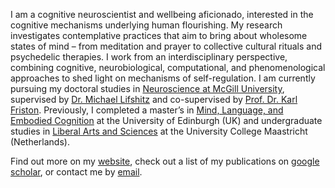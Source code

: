 I am a cognitive neuroscientist and wellbeing aficionado, interested in the cognitive mechanisms underlying human flourishing. My research investigates contemplative practices that aim to bring about wholesome states of mind – from meditation and prayer to collective cultural rituals and psychedelic therapies. I work from an interdisciplinary perspective, combining cognitive, neurobiological, computational, and phenomenological approaches to shed light on mechanisms of self-regulation. I am currently pursuing my doctoral studies in [Neuroscience at McGill University](https://www.mcgill.ca/ipn/), supervised by [Dr. Michael Lifshitz](https://www.mcgill.ca/tcpsych/faculty/michael-lifshitz) and co-supervised by [Prof. Dr. Karl Friston](https://en.wikipedia.org/wiki/Karl_J._Friston). Previously, I completed a master’s in [Mind, Language, and Embodied Cognition](https://www.ed.ac.uk/studying/postgraduate/degrees/index.php?r=site/view&edition=2023&id=655) at the University of Edinburgh (UK) and undergraduate studies in [Liberal Arts and Sciences](https://curriculum.maastrichtuniversity.nl/education/bachelor/university-college-maastricht) at the University College Maastricht (Netherlands).


Find out more on my [website](www.jonasmago.com), check out a list of my publications on [google scholar](https://scholar.google.com/citations?user=edwAqz0AAAAJ&hl=en), or contact me by [email](mailto:jonas.h.mago@gmail.com). 
